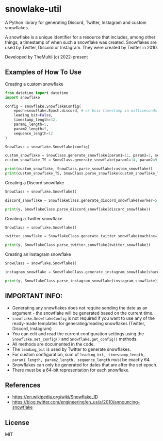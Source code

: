 # snowlake-util

A Python library for generating Discord, Twitter, Instagram and custom snowflakes.

A snowflake is a unique identifier for a resource that includes, among other things, a timestamp of when such a snowflake was created. Snowflakes are used by Twitter, Discord or Instagram. They were created by Twitter in 2010.

Developed by TheMultii (c) 2022-present

## Examples of How To Use

Creating a custom snowflake

```python
from datetime import datetime
import snowflake

config = snowflake.SnowflakeConfig(
    epoch=snowflake.Epoch.discord, # or Unix timestamp in milliseconds with maximum length of 13 digits.
    leading_bit=False,
    timestamp_length=42,
    param1_length=5,
    param2_length=5,
    sequence_length=12
)

SnowClass = snowflake.Snowflake(config)

custom_snowflake = SnowClass.generate_snowflake(param1=11, param2=3, sequence=753)
custom_snowflake_TS = SnowClass.generate_snowflake(param1=14, param2=9, sequence=357, date=datetime(2021, 8, 8, 8, 8, 0, 0))

print(custom_snowflake, SnowClass.parse_snowflake(custom_snowflake))
print(custom_snowflake_TS, SnowClass.parse_snowflake(custom_snowflake_TS))
```

Creating a Discord snowflake
```python
SnowClass = snowflake.Snowflake()

discord_snowflake = SnowflakeClass.generate_discord_snowflake(worker=5, process=5, sequence=222, date=datetime(2022, 1, 1, 16, 15, 0, 0))

print(y, SnowflakeClass.parse_discord_snowflake(discord_snowflake))
```

Creating a Twitter snowflake
```python
SnowClass = snowflake.Snowflake()

twitter_snowflake = SnowflakeClass.generate_twitter_snowflake(machine=333, sequence=666, date=datetime(2022, 1, 1, 16, 15, 0, 0))

print(y, SnowflakeClass.parse_twitter_snowflake(twitter_snowflake))
```

Creating an Instagram snowflake
```python
SnowClass = snowflake.Snowflake()

instagram_snowflake = SnowflakeClass.generate_instagram_snowflake(shard=1605, sequence=420, date=datetime(2020, 6, 11, 8 ,13))

print(y, SnowflakeClass.parse_instagram_snowflake(instagram_snowflake))
```

## IMPORTANT INFO:
- Generating any snowflakes does not require sending the date as an argument - the snowflake will be generated based on the current time.
- `snowflake.SnowflakeConfig` is not required if you want to use any of the ready-made templates for generating/reading snowflakes (Twitter, Discord, Instagram)
- You can edit and read the current configuration settings using the `Snowflake.set_config()` and `Snowflake.get_config()` methods.
- All methods are documented in the code.
- The `leading_bit` is used by Twitter to generate snowflakes.
- For custom configuration, sum of `leading_bit, timestamp_length, param1_length, param2_length, sequence_length` must be exactly 64.
- Snowflakes can only be generated for dates that are after the set epoch.
- There must be a 64-bit representation for each snowflake.


## References
- https://en.wikipedia.org/wiki/Snowflake_ID
- https://blog.twitter.com/engineering/en_us/a/2010/announcing-snowflake

## License
MIT